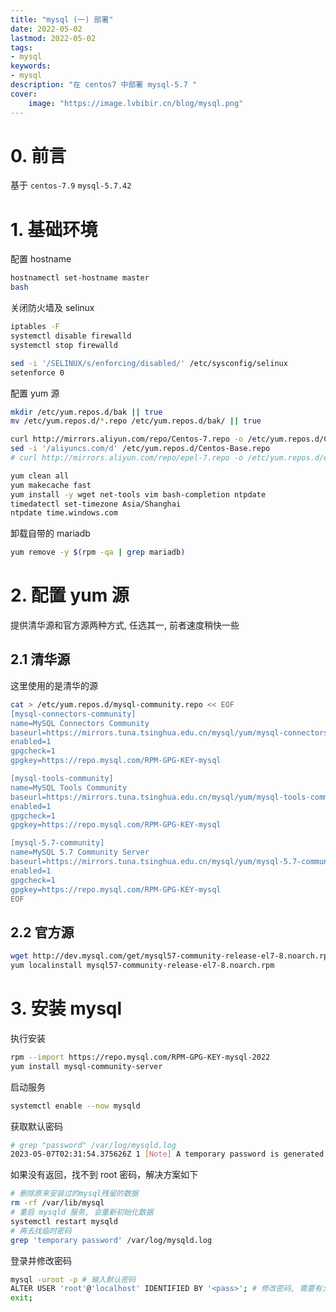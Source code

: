 ```yaml
---
title: "mysql (一) 部署" 
date: 2022-05-02
lastmod: 2022-05-02
tags: 
- mysql
keywords:
- mysql
description: "在 centos7 中部署 mysql-5.7 " 
cover:
    image: "https://image.lvbibir.cn/blog/mysql.png" 
---
```


# 0. 前言

基于 `centos-7.9` `mysql-5.7.42`

# 1. 基础环境

配置 hostname

```bash
hostnamectl set-hostname master
bash
```

关闭防火墙及 selinux

```bash
iptables -F
systemctl disable firewalld
systemctl stop firewalld

sed -i '/SELINUX/s/enforcing/disabled/' /etc/sysconfig/selinux
setenforce 0
```

配置 yum 源

```bash
mkdir /etc/yum.repos.d/bak || true
mv /etc/yum.repos.d/*.repo /etc/yum.repos.d/bak/ || true

curl http://mirrors.aliyun.com/repo/Centos-7.repo -o /etc/yum.repos.d/Centos-Base.repo
sed -i '/aliyuncs.com/d' /etc/yum.repos.d/Centos-Base.repo
# curl http://mirrors.aliyun.com/repo/epel-7.repo -o /etc/yum.repos.d/epel.repo

yum clean all
yum makecache fast
yum install -y wget net-tools vim bash-completion ntpdate
timedatectl set-timezone Asia/Shanghai
ntpdate time.windows.com
```

卸载自带的 mariadb

```bash
yum remove -y $(rpm -qa | grep mariadb)
```

# 2. 配置 yum 源

提供清华源和官方源两种方式, 任选其一, 前者速度稍快一些

## 2.1 清华源

这里使用的是清华的源

```bash
cat > /etc/yum.repos.d/mysql-community.repo << EOF
[mysql-connectors-community]
name=MySQL Connectors Community
baseurl=https://mirrors.tuna.tsinghua.edu.cn/mysql/yum/mysql-connectors-community-el7-\$basearch/
enabled=1
gpgcheck=1
gpgkey=https://repo.mysql.com/RPM-GPG-KEY-mysql

[mysql-tools-community]
name=MySQL Tools Community
baseurl=https://mirrors.tuna.tsinghua.edu.cn/mysql/yum/mysql-tools-community-el7-\$basearch/
enabled=1
gpgcheck=1
gpgkey=https://repo.mysql.com/RPM-GPG-KEY-mysql

[mysql-5.7-community]
name=MySQL 5.7 Community Server
baseurl=https://mirrors.tuna.tsinghua.edu.cn/mysql/yum/mysql-5.7-community-el7-\$basearch/
enabled=1
gpgcheck=1
gpgkey=https://repo.mysql.com/RPM-GPG-KEY-mysql
EOF
```

## 2.2 官方源

```bash
wget http://dev.mysql.com/get/mysql57-community-release-el7-8.noarch.rpm
yum localinstall mysql57-community-release-el7-8.noarch.rpm
```

# 3. 安装 mysql

执行安装

```bash
rpm --import https://repo.mysql.com/RPM-GPG-KEY-mysql-2022
yum install mysql-community-server
```

启动服务

```bash
systemctl enable --now mysqld
```

获取默认密码

```bash
# grep "password" /var/log/mysqld.log
2023-05-07T02:31:54.375626Z 1 [Note] A temporary password is generated for root@localhost: QZFuIayXk0:l
```

如果没有返回，找不到 root 密码，解决方案如下

```bash
# 删除原来安装过的mysql残留的数据
rm -rf /var/lib/mysql
# 重启 mysqld 服务, 会重新初始化数据
systemctl restart mysqld
# 再去找临时密码
grep 'temporary password' /var/log/mysqld.log
```

登录并修改密码

```bash
mysql -uroot -p # 输入默认密码
ALTER USER 'root'@'localhost' IDENTIFIED BY '<pass>'; # 修改密码, 需要有大小写和特殊符号
exit;
```
